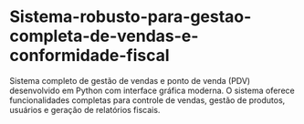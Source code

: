 # Sistema-robusto-para-gestao-completa-de-vendas-e-conformidade-fiscal
Sistema completo de gestão de vendas e ponto de venda (PDV) desenvolvido em Python com interface gráfica moderna. O sistema oferece funcionalidades completas para controle de vendas, gestão de produtos, usuários e geração de relatórios fiscais.
